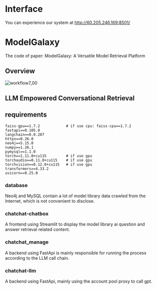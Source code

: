 # Interface
You can experience our system at http://60.205.246.169:8501/

# ModelGalaxy
The code of paper: ModelGalaxy: A Versatile Model Retrieval Platform

## Overview
![workflow7_00](https://github.com/zwl906711886/ModelGalaxy/assets/55490910/33e4b4bc-c844-4c75-a9ab-747b0b95969d)


## LLM Empowered Conversational Retrieval

## requirements

```
faiss-gpu==1.7.2 			# if use cpu: faiss-cpu==1.7.2
fastapi==0.105.0
langchain==0.0.287
httpx==0.26.0
neo4j==5.15.0
numpy==1.26.1
pymysql==1.1.0
torch==1.11.0+cu115 		# if use gpu
torchaudio==0.11.0+cu115	# if use gpu
torchvision==0.12.0+cu115	# if use gpu
transformers==4.33.2
uvicorn==0.25.0
```

### database

Neo4j and MySQL contain a lot of model library data crawled from the Internet, which is not convenient to disclose.

### chatchat-chatbox

A frontend using Streamlit to display the model library ai question and answer retrieval related content.

### chatchat_manage

A backend using FastApi is mainly responsible for running the process according to the LLM call chain.

### chatchat-llm

A backend using FastApi, mainly using the account pool proxy to call gpt.
